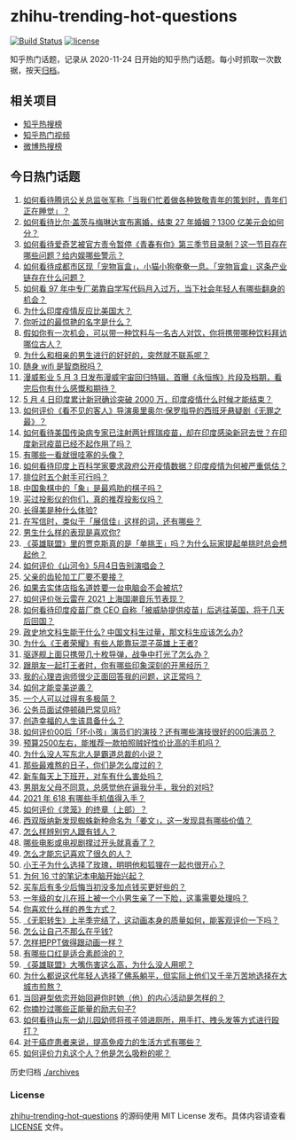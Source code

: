 # zhihu-trending-hot-questions

[![Build Status](https://github.com/justjavac/zhihu-trending-hot-questions/workflows/ci/badge.svg?branch=master)](https://github.com/justjavac/zhihu-trending-hot-questions/actions)
[![license](https://img.shields.io/github/license/justjavac/zhihu-trending-hot-questions)](https://github.com/justjavac/zhihu-trending-hot-questions/blob/master/LICENSE)

知乎热门话题，记录从 2020-11-24 日开始的知乎热门话题。每小时抓取一次数据，按天[归档](./archives)。

## 相关项目

- [知乎热搜榜](https://github.com/justjavac/zhihu-trending-top-search)
- [知乎热门视频](https://github.com/justjavac/zhihu-trending-hot-video)
- [微博热搜榜](https://github.com/justjavac/weibo-trending-hot-search)

## 今日热门话题

<!-- BEGIN -->
<!-- 最后更新时间 Wed May 05 2021 04:01:47 GMT+0800 (China Standard Time) -->

1. [如何看待腾讯公关总监张军称「当我们忙着做各种致敬青年的策划时，青年们正在睡觉」？](https://www.zhihu.com/question/457759935)
2. [如何看待比尔·盖茨与梅琳达宣布离婚，结束 27 年婚姻？1300
   亿美元会如何分？](https://www.zhihu.com/question/457737040)
3. [如何看待爱奇艺被官方责令暂停《青春有你》第三季节目录制？这一节目存在哪些问题？给内娱哪些警示？](https://www.zhihu.com/question/457851906)
4. [如何看待成都市区现「宠物盲盒」，小猫小狗奄奄一息。「宠物盲盒」这条产业链存在什么问题？](https://www.zhihu.com/question/457745277)
5. [如何看 97
   年中专厂弟靠自学写代码月入过万，当下社会年轻人有哪些翻身的机会？](https://www.zhihu.com/question/457749433)
6. [为什么印度疫情反应比美国大？](https://www.zhihu.com/question/456804640)
7. [你听过的最惊艳的名字是什么？](https://www.zhihu.com/question/265694919)
8. [假如你有一次机会，可以带一种饮料与一名古人对饮，你将携带哪种饮料拜访哪位古人？](https://www.zhihu.com/question/457665322)
9. [为什么和相亲的男生进行的好好的，突然就不联系呢？](https://www.zhihu.com/question/455019918)
10. [随身 wifi 是智商税吗？](https://www.zhihu.com/question/446103006)
11. [漫威影业 5 月 3
    日发布漫威宇宙回归特辑，首曝《永恒族》片段及档期，看完后你有什么感慨和期待？](https://www.zhihu.com/question/457703332)
12. [5 月 4 日印度累计新冠确诊突破 2000
    万，印度疫情什么时候才能结束？](https://www.zhihu.com/question/457761447)
13. [如何评价《看不见的客人》导演奥里奥尔·保罗指导的西班牙悬疑剧《无罪之最》？](https://www.zhihu.com/question/453388234)
14. [如何看待美国传染病专家已注射两针辉瑞疫苗，却在印度感染新冠去世？在印度新冠疫苗已经不起作用了吗？](https://www.zhihu.com/question/457803433)
15. [有哪些一看就很哇塞的头像？](https://www.zhihu.com/question/445718825)
16. [如何看待印度上百科学家要求政府公开疫情数据？印度疫情为何被严重低估？](https://www.zhihu.com/question/457757785)
17. [排位时五个射手可行吗？](https://www.zhihu.com/question/457347115)
18. [中国象棋中的「象」是最鸡肋的棋子吗？](https://www.zhihu.com/question/39282356)
19. [买过投影仪的你们，真的推荐投影仪吗？](https://www.zhihu.com/question/437319206)
20. [长得美是种什么体验?](https://www.zhihu.com/question/449683760)
21. [在写信时，类似于「展信佳」这样的词，还有哪些？](https://www.zhihu.com/question/27590044)
22. [男生什么样的表现是喜欢你?](https://www.zhihu.com/question/430805859)
23. [《英雄联盟》里的贾克斯真的是「单挑王」吗？为什么玩家提起单挑时总会想起他？](https://www.zhihu.com/question/457010220)
24. [如何评价《山河令》5月4日告别演唱会？](https://www.zhihu.com/question/457830518)
25. [父亲的齿轮加工厂要不要接？](https://www.zhihu.com/question/450893153)
26. [如果去实体店指名道姓要一台电脑会不会被坑?](https://www.zhihu.com/question/449490091)
27. [如何评价张云雷在 2021 上海国潮音乐节表现？](https://www.zhihu.com/question/457677090)
28. [如何看待印度疫苗厂商 CEO
    自称「被威胁提供疫苗」后逃往英国，将于几天后回国？](https://www.zhihu.com/question/457628956)
29. [政史地文科生能干什么? 中国文科生过量，那文科生应该怎么办?](https://www.zhihu.com/question/455156955)
30. [为什么《王者荣耀》有些人能靠玩混子英雄上王者?](https://www.zhihu.com/question/328458184)
31. [驱逐舰上面只携带几十枚导弹，战争中打光了怎么办？](https://www.zhihu.com/question/39027069)
32. [跟朋友一起打王者时，你有哪些印象深刻的开黑经历？](https://www.zhihu.com/question/457741813)
33. [我的心理咨询师很少正面回答我的问题，这正常吗？](https://www.zhihu.com/question/457615630)
34. [如何才能变美逆袭？](https://www.zhihu.com/question/52287991)
35. [一个人可以过得有多极简？](https://www.zhihu.com/question/265827355)
36. [公务员面试停顿磕巴常见吗?](https://www.zhihu.com/question/448057643)
37. [创造幸福的人生该具备什么？](https://www.zhihu.com/question/322796494)
38. [如何评价00后「坏小孩」演员们的演技？还有哪些演技很好的00后演员？](https://www.zhihu.com/question/457684810)
39. [预算2500左右，能推荐一款拍照贼好性价比高的手机吗？](https://www.zhihu.com/question/452624562)
40. [为什么没人写东北人是霸道总裁的小说？](https://www.zhihu.com/question/337970710)
41. [那些最难熬的日子，你们是怎么度过的？](https://www.zhihu.com/question/452944848)
42. [新车每天上下班开，对车有什么害处吗？](https://www.zhihu.com/question/453386492)
43. [男朋友父母不同意，总感觉他在逼我分手，我分的对吗?](https://www.zhihu.com/question/455441259)
44. [2021 年 618 有哪些手机值得入手？](https://www.zhihu.com/question/457255298)
45. [如何评价《灵笼》的终章（上部）？](https://www.zhihu.com/question/457072944)
46. [西双版纳新发现蜘蛛新种命名为「姜文」，这一发现具有哪些价值？](https://www.zhihu.com/question/457371552)
47. [怎么样辨别穷人跟有钱人？](https://www.zhihu.com/question/349437220)
48. [哪些电影或电视剧撑过开头就真香了？](https://www.zhihu.com/question/449504220)
49. [怎么才能忘记喜欢了很久的人？](https://www.zhihu.com/question/456682944)
50. [小王子为什么选择了玫瑰，明明他和狐狸在一起也很开心？](https://www.zhihu.com/question/353104840)
51. [为何 16 寸的笔记本电脑开始兴起？](https://www.zhihu.com/question/456973925)
52. [买车后有多少后悔当初没多加点钱买更好些的？](https://www.zhihu.com/question/455327014)
53. [一年级的女儿在班上被一个小男生亲了一下脸，这事需要处理吗？](https://www.zhihu.com/question/449615832)
54. [你喜欢什么样的养生方式？](https://www.zhihu.com/question/456345968)
55. [《无职转生》上半季完结了，这动画本身的质量如何，能客观评价一下吗？](https://www.zhihu.com/question/450611651)
56. [怎么让自己不那么在乎钱?](https://www.zhihu.com/question/453040828)
57. [怎样把PPT做得跟动画一样？](https://www.zhihu.com/question/21539458)
58. [有哪些口红是适合素颜涂的？](https://www.zhihu.com/question/321097156)
59. [《英雄联盟》大嘴伤害这么高，为什么没人用呢？](https://www.zhihu.com/question/457142246)
60. [为什么都说这代年轻人选择了佛系躺平，但实际上他们又千辛万苦地选择在大城市煎熬？](https://www.zhihu.com/question/457670118)
61. [当回避型依恋开始回避你时她（他）的内心活动是怎样的？](https://www.zhihu.com/question/337217828)
62. [你摘抄过哪些正能量的励志句子?](https://www.zhihu.com/question/449320979)
63. [如何看待山东一幼儿园幼师将孩子领进厕所，用手打、拽头发等方式进行殴打？](https://www.zhihu.com/question/457486021)
64. [对于癌症患者来说，提高免疫力的生活方式有哪些？](https://www.zhihu.com/question/447041986)
65. [如何评价力丸这个人？他是怎么吸粉的呢？](https://www.zhihu.com/question/457715074)

<!-- END -->

历史归档 [./archives](./archives)

### License

[zhihu-trending-hot-questions](https://github.com/justjavac/zhihu-trending-hot-questions)
的源码使用 MIT License 发布。具体内容请查看 [LICENSE](./LICENSE) 文件。
